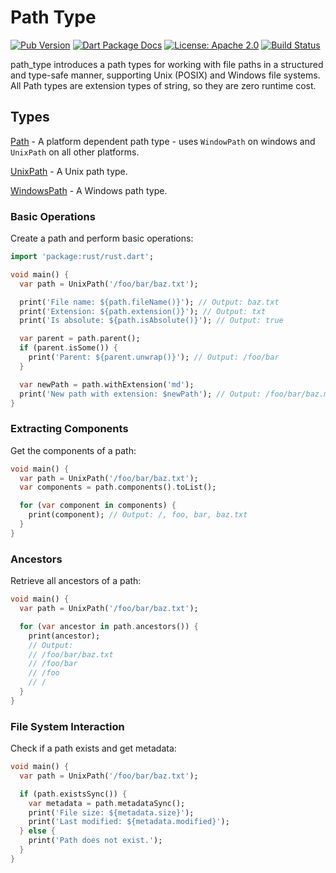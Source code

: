 # Path Type
[![Pub Version](https://img.shields.io/pub/v/path_type.svg)](https://pub.dev/packages/path_type)
[![Dart Package Docs](https://img.shields.io/badge/documentation-pub.dev-blue.svg)](https://pub.dev/documentation/path_type/latest/)
[![License: Apache 2.0](https://img.shields.io/github/license/mcmah309/path_type)](https://opensource.org/license/apache-2-0)
[![Build Status](https://github.com/mcmah309/path_type/actions/workflows/ci.yml/badge.svg)](https://github.com/mcmah309/path_type/actions)

path_type introduces a path types for working with file paths in a structured
and type-safe manner, supporting Unix (POSIX) and Windows file systems. All Path types are extension
types of string, so they are zero runtime cost.

## Types

[Path](https://pub.dev/documentation/path_type/latest/path_type/Path-extension-type.html) - A platform 
dependent path type - uses `WindowPath` on windows and `UnixPath` on all other platforms.

[UnixPath](https://pub.dev/documentation/path_type/latest/path_type/UnixPath-extension-type.html) - A Unix path type.

[WindowsPath](https://pub.dev/documentation/path_type/latest/path_type/WindowsPath-extension-type.html) - A Windows path type.


### Basic Operations
Create a path and perform basic operations:

```dart
import 'package:rust/rust.dart';

void main() {
  var path = UnixPath('/foo/bar/baz.txt');

  print('File name: ${path.fileName()}'); // Output: baz.txt
  print('Extension: ${path.extension()}'); // Output: txt
  print('Is absolute: ${path.isAbsolute()}'); // Output: true

  var parent = path.parent();
  if (parent.isSome()) {
    print('Parent: ${parent.unwrap()}'); // Output: /foo/bar
  }

  var newPath = path.withExtension('md');
  print('New path with extension: $newPath'); // Output: /foo/bar/baz.md
}
```
### Extracting Components
Get the components of a path:
```dart
void main() {
  var path = UnixPath('/foo/bar/baz.txt');
  var components = path.components().toList();

  for (var component in components) {
    print(component); // Output: /, foo, bar, baz.txt
  }
}
```
### Ancestors
Retrieve all ancestors of a path:
```dart
void main() {
  var path = UnixPath('/foo/bar/baz.txt');

  for (var ancestor in path.ancestors()) {
    print(ancestor);
    // Output:
    // /foo/bar/baz.txt
    // /foo/bar
    // /foo
    // /
  }
}
```
### File System Interaction
Check if a path exists and get metadata:

```dart
void main() {
  var path = UnixPath('/foo/bar/baz.txt');

  if (path.existsSync()) {
    var metadata = path.metadataSync();
    print('File size: ${metadata.size}');
    print('Last modified: ${metadata.modified}');
  } else {
    print('Path does not exist.');
  }
}
```